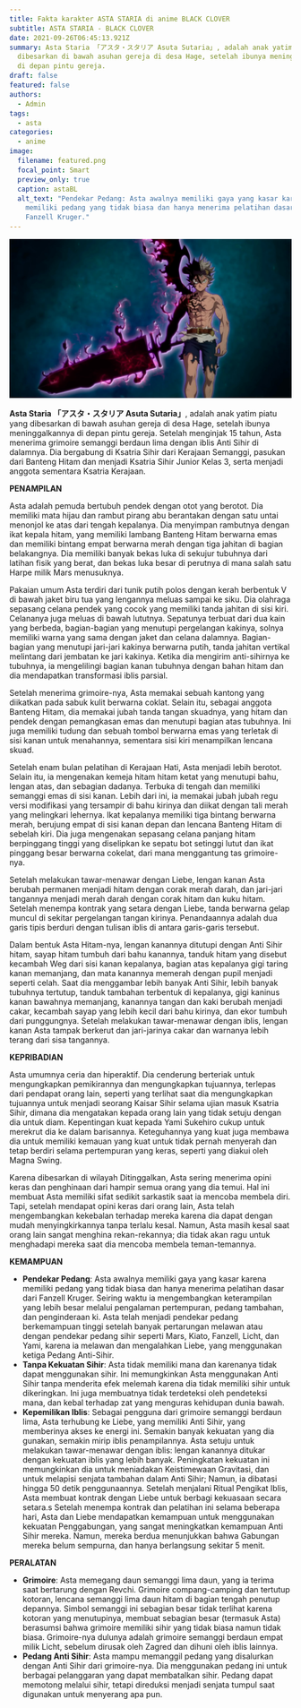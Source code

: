 ```yaml
---
title: Fakta karakter ASTA STARIA di anime BLACK CLOVER
subtitle: ASTA STARIA - BLACK CLOVER
date: 2021-09-26T06:45:13.921Z
summary: Asta Staria 「アスタ・スタリア Asuta Sutaria」, adalah anak yatim piatu yang
  dibesarkan di bawah asuhan gereja di desa Hage, setelah ibunya meninggalkannya
  di depan pintu gereja.
draft: false
featured: false
authors:
  - Admin
tags:
  - asta
categories:
  - anime
image:
  filename: featured.png
  focal_point: Smart
  preview_only: true
  caption: astaBL
  alt_text: "Pendekar Pedang: Asta awalnya memiliki gaya yang kasar karena
    memiliki pedang yang tidak biasa dan hanya menerima pelatihan dasar dari
    Fanzell Kruger."
---
```



![](featured.png)

<!--StartFragment-->

**Asta Staria 「アスタ・スタリア Asuta Sutaria」**, adalah anak yatim piatu yang dibesarkan di bawah asuhan gereja di desa Hage, setelah ibunya meninggalkannya di depan pintu gereja. Setelah menginjak 15 tahun, Asta menerima grimoire semanggi berdaun lima dengan iblis Anti Sihir di dalamnya. Dia bergabung di Ksatria Sihir dari Kerajaan Semanggi, pasukan dari Banteng Hitam dan menjadi Ksatria Sihir Junior Kelas 3, serta menjadi anggota sementara Ksatria Kerajaan.

**PENAMPILAN**

Asta adalah pemuda bertubuh pendek dengan otot yang berotot. Dia memiliki mata hijau dan rambut pirang abu berantakan dengan satu untai menonjol ke atas dari tengah kepalanya. Dia menyimpan rambutnya dengan ikat kepala hitam, yang memiliki lambang Banteng Hitam berwarna emas dan memiliki bintang empat berwarna merah dengan tiga jahitan di bagian belakangnya. Dia memiliki banyak bekas luka di sekujur tubuhnya dari latihan fisik yang berat, dan bekas luka besar di perutnya di mana salah satu Harpe milik Mars menusuknya.

Pakaian umum Asta terdiri dari tunik putih polos dengan kerah berbentuk V di bawah jaket biru tua yang lengannya meluas sampai ke siku. Dia olahraga sepasang celana pendek yang cocok yang memiliki tanda jahitan di sisi kiri. Celananya juga meluas di bawah lututnya. Sepatunya terbuat dari dua kain yang berbeda, bagian-bagian yang menutupi pergelangan kakinya, solnya memiliki warna yang sama dengan jaket dan celana dalamnya. Bagian-bagian yang menutupi jari-jari kakinya berwarna putih, tanda jahitan vertikal melintang dari jembatan ke jari kakinya. Ketika dia mengirim anti-sihirnya ke tubuhnya, ia mengelilingi bagian kanan tubuhnya dengan bahan hitam dan dia mendapatkan transformasi iblis parsial.

Setelah menerima grimoire-nya, Asta memakai sebuah kantong yang diikatkan pada sabuk kulit berwarna coklat. Selain itu, sebagai anggota Banteng Hitam, dia memakai jubah tanda tangan skuadnya, yang hitam dan pendek dengan pemangkasan emas dan menutupi bagian atas tubuhnya. Ini juga memiliki tudung dan sebuah tombol berwarna emas yang terletak di sisi kanan untuk menahannya, sementara sisi kiri menampilkan lencana skuad.

Setelah enam bulan pelatihan di Kerajaan Hati, Asta menjadi lebih berotot. Selain itu, ia mengenakan kemeja hitam hitam ketat yang menutupi bahu, lengan atas, dan sebagian dadanya. Terbuka di tengah dan memiliki semanggi emas di sisi kanan. Lebih dari ini, ia memakai jubah jubah regu versi modifikasi yang tersampir di bahu kirinya dan diikat dengan tali merah yang melingkari lehernya. Ikat kepalanya memiliki tiga bintang berwarna merah, berujung empat di sisi kanan depan dan lencana Banteng Hitam di sebelah kiri. Dia juga mengenakan sepasang celana panjang hitam berpinggang tinggi yang diselipkan ke sepatu bot setinggi lutut dan ikat pinggang besar berwarna cokelat, dari mana menggantung tas grimoire-nya.

Setelah melakukan tawar-menawar dengan Liebe, lengan kanan Asta berubah permanen menjadi hitam dengan corak merah darah, dan jari-jari tangannya menjadi merah darah dengan corak hitam dan kuku hitam. Setelah menempa kontrak yang setara dengan Liebe, tanda berwarna gelap muncul di sekitar pergelangan tangan kirinya. Penandaannya adalah dua garis tipis berduri dengan tulisan iblis di antara garis-garis tersebut.

Dalam bentuk Asta Hitam-nya, lengan kanannya ditutupi dengan Anti Sihir hitam, sayap hitam tumbuh dari bahu kanannya, tanduk hitam yang disebut kecambah Weg dari sisi kanan kepalanya, bagian atas kepalanya gigi taring kanan memanjang, dan mata kanannya memerah dengan pupil menjadi seperti celah. Saat dia menggambar lebih banyak Anti Sihir, lebih banyak tubuhnya tertutup, tanduk tambahan terbentuk di kepalanya, gigi kaninus kanan bawahnya memanjang, kanannya tangan dan kaki berubah menjadi cakar, kecambah sayap yang lebih kecil dari bahu kirinya, dan ekor tumbuh dari punggungnya. Setelah melakukan tawar-menawar dengan iblis, lengan kanan Asta tampak berkerut dan jari-jarinya cakar dan warnanya lebih terang dari sisa tangannya.

**KEPRIBADIAN**

Asta umumnya ceria dan hiperaktif. Dia cenderung berteriak untuk mengungkapkan pemikirannya dan mengungkapkan tujuannya, terlepas dari pendapat orang lain, seperti yang terlihat saat dia mengungkapkan tujuannya untuk menjadi seorang Kaisar Sihir selama ujian masuk Ksatria Sihir, dimana dia mengatakan kepada orang lain yang tidak setuju dengan dia untuk diam. Kepentingan kuat kepada Yami Sukehiro cukup untuk merekrut dia ke dalam barisannya. Keteguhannya yang kuat juga membawa dia untuk memiliki kemauan yang kuat untuk tidak pernah menyerah dan tetap berdiri selama pertempuran yang keras, seperti yang diakui oleh Magna Swing.

Karena dibesarkan di wilayah Ditinggalkan, Asta sering menerima opini keras dan penghinaan dari hampir semua orang yang dia temui. Hal ini membuat Asta memiliki sifat sedikit sarkastik saat ia mencoba membela diri. Tapi, setelah mendapat opini keras dari orang lain, Asta telah mengembangkan kekebalan terhadap mereka karena dia dapat dengan mudah menyingkirkannya tanpa terlalu kesal. Namun, Asta masih kesal saat orang lain sangat menghina rekan-rekannya; dia tidak akan ragu untuk menghadapi mereka saat dia mencoba membela teman-temannya.

**KEMAMPUAN**

* **Pendekar Pedang**: Asta awalnya memiliki gaya yang kasar karena memiliki pedang yang tidak biasa dan hanya menerima pelatihan dasar dari Fanzell Kruger. Seiring waktu ia mengembangkan keterampilan yang lebih besar melalui pengalaman pertempuran, pedang tambahan, dan penginderaan ki. Asta telah menjadi pendekar pedang berkemampuan tinggi setelah banyak pertarungan melawan atau dengan pendekar pedang sihir seperti Mars, Kiato, Fanzell, Licht, dan Yami, karena ia melawan dan mengalahkan Liebe, yang menggunakan ketiga Pedang Anti-Sihir.
* **Tanpa Kekuatan Sihir**: Asta tidak memiliki mana dan karenanya tidak dapat menggunakan sihir. Ini memungkinkan Asta menggunakan Anti Sihir tanpa menderita efek melemah karena dia tidak memiliki sihir untuk dikeringkan. Ini juga membuatnya tidak terdeteksi oleh pendeteksi mana, dan kebal terhadap zat yang menguras kehidupan dunia bawah.
* **Kepemilikan Iblis**: Sebagai pengguna dari grimoire semanggi berdaun lima, Asta terhubung ke Liebe, yang memiliki Anti Sihir, yang memberinya akses ke energi ini. Semakin banyak kekuatan yang dia gunakan, semakin mirip iblis penampilannya. Asta setuju untuk melakukan tawar-menawar dengan iblis: lengan kanannya ditukar dengan kekuatan iblis yang lebih banyak. Peningkatan kekuatan ini memungkinkan dia untuk meniadakan Keistimewaan Gravitasi, dan untuk melapisi senjata tambahan dalam Anti Sihir; Namun, ia dibatasi hingga 50 detik penggunaannya. Setelah menjalani Ritual Pengikat Iblis, Asta membuat kontrak dengan Liebe untuk berbagi kekuasaan secara setara.s Setelah menempa kontrak dan pelatihan ini selama beberapa hari, Asta dan Liebe mendapatkan kemampuan untuk menggunakan kekuatan Penggabungan, yang sangat meningkatkan kemampuan Anti Sihir mereka. Namun, mereka berdua menunjukkan bahwa Gabungan mereka belum sempurna, dan hanya berlangsung sekitar 5 menit.

**PERALATAN**

* **Grimoire**: Asta memegang daun semanggi lima daun, yang ia terima saat bertarung dengan Revchi. Grimoire compang-camping dan tertutup kotoran, lencana semanggi lima daun hitam di bagian tengah penutup depannya. Simbol semanggi ini sebagian besar tidak terlihat karena kotoran yang menutupinya, membuat sebagian besar (termasuk Asta) berasumsi bahwa grimoire memiliki sihir yang tidak biasa namun tidak biasa. Grimoire-nya dulunya adalah grimoire semanggi berdaun empat milik Licht, sebelum dirusak oleh Zagred dan dihuni oleh iblis lainnya.
* **Pedang Anti Sihir**: Asta mampu memanggil pedang yang disalurkan dengan Anti Sihir dari grimoire-nya. Dia menggunakan pedang ini untuk berbagai pelanggaran yang dapat membatalkan sihir. Pedang dapat memotong melalui sihir, tetapi direduksi menjadi senjata tumpul saat digunakan untuk menyerang apa pun.

<!--EndFragment-->